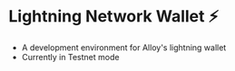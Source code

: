 # Lightning Network Wallet ⚡

* A development environment for Alloy's lightning wallet
* Currently in Testnet mode
